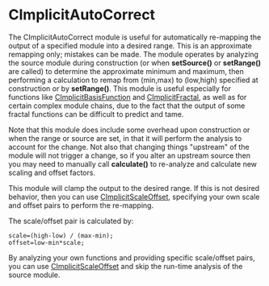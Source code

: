 # CImplicitAutoCorrect #

The CImplicitAutoCorrect module is useful for automatically re-mapping the output of a specified module into a desired range. This is an approximate remapping only; mistakes can be made. The module operates by analyzing the source module during construction (or when **setSource()** or **setRange()** are called) to determine the approximate minimum and maximum, then performing a calculation to remap from (min,max) to (low,high) specified at construction or by **setRange()**. This module is useful especially for functions like [CImplicitBasisFunction](CImplicitBasisFunction.md) and [CImplicitFractal](CImplicitFractal.md), as well as for certain complex module chains, due to the fact that the output of some fractal functions can be difficult to predict and tame.

Note that this module does include some overhead upon construction or when the range or source are set, in that it will perform the analysis to account for the change. Not also that changing things "upstream" of the module will not trigger a change, so if you alter an upstream source then you may need to manually call **calculate()** to re-analyze and calculate new scaling and offset factors.

This module will clamp the output to the desired range. If this is not desired behavior, then you can use [CImplicitScaleOffset](CImplicitScaleOffset.md), specifying your own scale and offset pairs to perform the re-mapping.

The scale/offset pair is calculated by:

```
scale=(high-low) / (max-min);
offset=low-min*scale;
```

By analyzing your own functions and providing specific scale/offset pairs, you can use [CImplicitScaleOffset](CImplicitScaleOffset.md) and skip the run-time analysis of the source module.